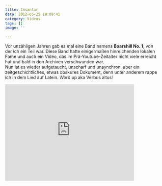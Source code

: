 ```yaml
---
title: Insanlar
date: 2012-05-25 19:09:41
category: Videos
tags: []
image: ''

---
```


Vor unzähligen Jahren gab es mal eine Band namens **Boarshill No. 1**, von der ich ein Teil war. Diese Band hatte einigermaßen hinreichenden lokalen Fame und auch ein Video, das im Prä-Youtube-Zeitalter nicht viele erreicht hat und bald in den Archiven verschwunden war.  
Nun ist es wieder aufgetaucht, unscharf und unsynchron, aber ein zeitgeschichtliches, etwas obskures Dokument, denn unter anderem rappe ich in dem Lied auf Latein. Word up aka Verbus altus!   
<iframe width="420" height="315" src="http://www.youtube.com/embed/qX4omDRaiC8" frameborder="0" allowfullscreen></iframe>
